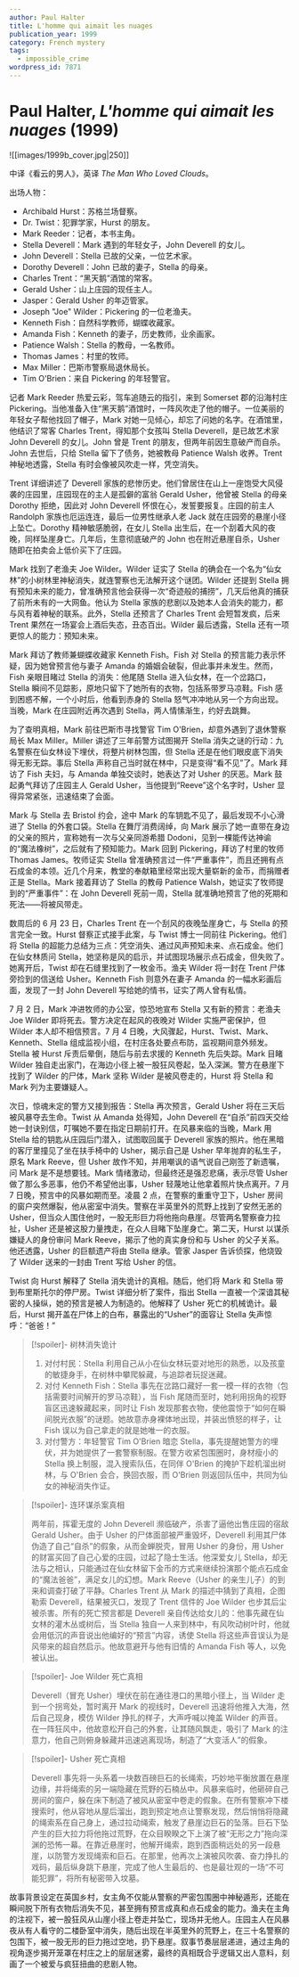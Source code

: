 ```yaml
---
author: Paul Halter
title: L'homme qui aimait les nuages
publication_year: 1999
category: French mystery
tags:
  - impossible_crime
wordpress_id: 7871
---
```


# Paul Halter, <i>L'homme qui aimait les nuages</i> (1999)

![[images/1999b_cover.jpg|250]]

中译《看云的男人》，英译 <i>The Man Who Loved Clouds</i>。

出场人物：
- Archibald Hurst：苏格兰场督察。
- Dr. Twist：犯罪学家，Hurst 的朋友。
- Mark Reeder：记者，本书主角。
- Stella Deverell：Mark 遇到的年轻女子，John Deverell 的女儿。
- John Deverell：Stella 已故的父亲，一位艺术家。
- Dorothy Deverell：John 已故的妻子，Stella 的母亲。
- Charles Trent：“黑天鹅”酒馆的常客。
- Gerald Usher：山上庄园的现任主人。
- Jasper：Gerald Usher 的年迈管家。
- Joseph "Joe" Wilder：Pickering 的一位老渔夫。
- Kenneth Fish：自然科学教师，蝴蝶收藏家。
- Amanda Fish：Kenneth 的妻子，历史教师，业余画家。
- Patience Walsh：Stella 的教母，一名教师。
- Thomas James：村里的牧师。
- Max Miller：巴斯市警察局退休局长。
- Tim O'Brien：来自 Pickering 的年轻警官。

记者 Mark Reeder 热爱云彩，驾车追随云的指引，来到 Somerset 郡的沿海村庄 Pickering。当他准备入住“黑天鹅”酒馆时，一阵风吹走了他的帽子。一位美丽的年轻女子帮他找回了帽子，Mark 对她一见倾心，却忘了问她的名字。在酒馆里，他结识了常客 Charles Trent，得知那个女孩叫 Stella Deverell，是已故艺术家 John Deverell 的女儿。John 曾是 Trent 的朋友，但两年前因生意破产而自杀。John 去世后，只给 Stella 留下了债务，她被教母 Patience Walsh 收养。Trent 神秘地透露，Stella 有时会像被风吹走一样，凭空消失。

Trent 详细讲述了 Deverell 家族的悲惨历史。他们曾居住在山上一座饱受大风侵袭的庄园里，庄园现在的主人是孤僻的富翁 Gerald Usher，他曾被 Stella 的母亲 Dorothy 拒绝，因此对 John Deverell 怀恨在心，发誓要报复。庄园的前主人 Randolph 家族也厄运连连，最后一位男性继承人老 Jack 就在庄园旁的悬崖小径上坠亡。Dorothy 精神敏感脆弱，在女儿 Stella 出生后，在一个刮着大风的夜晚，同样坠崖身亡。几年后，生意彻底破产的 John 也在附近悬崖自杀，Usher 随即在拍卖会上低价买下了庄园。

Mark 找到了老渔夫 Joe Wilder。Wilder 证实了 Stella 的确会在一个名为“仙女林”的小树林里神秘消失，就连警察也无法解开这个谜团。Wilder 还提到 Stella 拥有预知未来的能力，曾准确预言他会获得一次“奇迹般的捕捞”，几天后他真的捕获了前所未有的一大网鱼。他认为 Stella 家族的悲剧以及她本人会消失的能力，都与风有着神秘的联系。此外，Stella 还预言了 Charles Trent 会短暂发疯，后来 Trent 果然在一场宴会上酒后失态，丑态百出。Wilder 最后透露，Stella 还有一项更惊人的能力：预知未来。

Mark 拜访了教师兼蝴蝶收藏家 Kenneth Fish。Fish 对 Stella 的预言能力表示怀疑，因为她曾预言他与妻子 Amanda 的婚姻会破裂，但此事并未发生。然而，Fish 亲眼目睹过 Stella 的消失：他尾随 Stella 进入仙女林，在一个岔路口，Stella 瞬间不见踪影，原地只留下了她所有的衣物，包括系带罗马凉鞋。Fish 感到困惑不解，一个小时后，他看到赤身的 Stella 怒气冲冲地从另一个方向出现。当晚，Mark 在庄园附近再次遇到 Stella，两人情愫渐生，约好去跳舞。

为了查明真相，Mark 前往巴斯市寻找警官 Tim O'Brien，却意外遇到了退休警察局长 Max Miller。Miller 讲述了三年前警方试图揭开 Stella 消失之谜的行动：九名警察在仙女林设下埋伏，将整片树林包围，但 Stella 还是在他们眼皮底下消失得无影无踪。事后 Stella 声称自己当时就在林中，只是变得“看不见”了。Mark 拜访了 Fish 夫妇，与 Amanda 单独交谈时，她表达了对 Usher 的厌恶。Mark 鼓起勇气拜访了庄园主人 Gerald Usher，当他提到“Reeve”这个名字时，Usher 显得异常紧张，迅速结束了会面。

Mark 与 Stella 去 Bristol 约会，途中 Mark 的车钥匙不见了，最后发现不小心滑进了 Stella 的外套口袋。Stella 在舞厅消费阔绰，向 Mark 展示了她一直带在身边的父亲的照片，宣称她有一次与父亲同游希腊 Dodoni，见到一棵能传达神谕的“魔法橡树”，之后就有了预知能力。Mark 回到 Pickering，拜访了村里的牧师 Thomas James。牧师证实 Stella 曾准确预言过一件“严重事件”，而且还拥有点石成金的本领。近几个月来，教堂的奉献箱里经常出现大量崭新的金币，而捐赠者正是 Stella。Mark 接着拜访了 Stella 的教母 Patience Walsh，她证实了牧师提到的“严重事件”：在 John Deverell 死前一周，Stella 就准确地预言了他的死期和死法——将被风带走。

数周后的 6 月 23 日，Charles Trent 在一个刮风的夜晚坠崖身亡，与 Stella 的预言完全一致。Hurst 督察正式接手此案，与 Twist 博士一同前往 Pickering。他们将 Stella 的超能力总结为三点：凭空消失、通过风声预知未来、点石成金。他们在仙女林质问 Stella，她坚称是风的启示，并试图现场展示点石成金，但失败了。她离开后，Twist 却在石缝里找到了一枚金币。渔夫 Wilder 将一封在 Trent 尸体旁捡到的信送给 Usher。Kenneth Fish 则意外在妻子 Amanda 的一幅水彩画后面，发现了一封 John Deverell 写给她的情书，证实了两人曾有私情。

7 月 2 日，Mark 冲进牧师的办公室，惊恐地宣布 Stella 又有新的预言：老渔夫 Joe Wilder 即将死去。警方决定在起风的夜晚对 Wilder 实施严密保护，但 Wilder 本人却不相信预言。7 月 4 日晚，大风骤起，Hurst、Twist、Mark、Kenneth、Stella 组成监视小组，在村庄各处要点布防，监视期间意外频发。Stella 被 Hurst 斥责后晕倒，随后与前去求援的 Kenneth 先后失踪。Mark 目睹 Wilder 独自走出家门，在海边小径上被一股狂风卷起，坠入深渊。警方在悬崖下找到了 Wilder 的尸体，Mark 坚称 Wilder 是被风卷走的，Hurst 将 Stella 和 Mark 列为主要嫌疑人。

次日，惊魂未定的警方又接到报告：Stella 再次预言，Gerald Usher 将在三天后被风暴夺去生命。Twist 从 Amanda 处得知，John Deverell 在“自杀”前四天交给她一封诀别信，叮嘱她不要在指定日期前打开。在风暴来临的当晚，Mark 用 Stella 给的钥匙从庄园后门潜入，试图取回属于 Deverell 家族的照片。他在黑暗的客厅里撞见了坐在扶手椅中的 Usher，揭示自己是 Usher 早年抛弃的私生子，原名 Mark Reeve，但 Usher 故作不知，并用嘲讽的语气说自己刚签了新遗嘱，问 Mark 是不是想要钱。Mark 情绪激动，但最终还是强忍悲痛，表示尽管 Usher 做了那么多恶事，他仍不希望他出事，Usher 轻蔑地让他拿着照片快点离开。7 月 7 日晚，预言中的风暴如期而至。凌晨 2 点，在警察的重重守卫下，Usher 房间的窗户突然爆裂，他从密室中消失。警察在半英里外的荒野上找到了安然无恙的 Usher，但当众人围住他时，一股无形巨力将他拖向悬崖。尽管两名警察奋力拉扯，Usher 还是被这股力量拽走，在众人目睹下坠崖身亡。第二天，Hurst 以谋杀嫌疑人的身份审问 Mark Reeve，揭示了他的真实身份和与 Usher 的父子关系。他还透露，Usher 的巨额遗产将由 Stella 继承。管家 Jasper 告诉侦探，他烧毁了 Wilder 送来的一封由 Trent 写给 Usher 的信。

Twist 向 Hurst 解释了 Stella 消失诡计的真相。随后，他们将 Mark 和 Stella 带到布里斯托尔的停尸房。Twist 详细分析了案件，指出 Stella 一直被一个深谙其秘密的人操纵，她的预言是被人为制造的。他解释了 Usher 死亡的机械诡计。最后，Hurst 揭开盖在尸体上的白布，暴露出的“Usher”的面容让 Stella 失声惊呼：“爸爸！”

> [!spoiler]- 树林消失诡计
> 
> 1. 对付村民：Stella 利用自己从小在仙女林玩耍对地形的熟悉，以及孩童的敏捷身手，在树林中攀爬躲藏，与追踪者玩捉迷藏。
> 2. 对付 Kenneth Fish：Stella 事先在岔路口藏好一套一模一样的衣物（包括需要时间解开的罗马凉鞋），当 Fish 尾随而至时，她利用拐角的视野盲区迅速躲藏起来，同时让 Fish 发现那套衣物，使他震惊于“如何在瞬间脱光衣服”的谜题。她故意赤身裸体地出现，并装出愤怒的样子，让 Fish 误以为自己拿走的就是她唯一的衣服。
> 3. 对付警方：年轻警官 Tim O'Brien 暗恋 Stella，事先提醒她警方的埋伏，并为她提供了一套警察制服。在警方收紧包围圈时，身材瘦小的 Stella 换上制服，混入搜索队伍，在同伴 O'Brien 的掩护下趁机溜出树林，与 O'Brien 会合，换回衣服，而 O'Brien 则返回队伍中，共同为仙女的神秘消失作证。

> [!spoiler]- 连环谋杀案真相
> 
> 两年前，挥霍无度的 John Deverell 濒临破产，杀害了逼他出售庄园的宿敌 Gerald Usher。由于 Usher 的尸体面部被严重毁坏，Deverell 利用其尸体伪造了自己“自杀”的假象，从而金蝉脱壳，冒用 Usher 的身份，用 Usher 的财富买回了自己心爱的庄园，过起了隐士生活。他深爱女儿 Stella，却无法与之相认，只能通过在仙女林留下金币的方式来继续扮演那个能点石成金的“魔法爸爸”，满足女儿的幻想。Mark Reeve（Usher 的亲生儿子）的到来和调查打破了平静。Charles Trent 从 Mark 的描述中猜到了真相，企图勒索 Deverell，结果被灭口，发现了 Trent 信件的 Joe Wilder 也步其后尘被杀害。所有的死亡预言都是 Deverell 亲自传达给女儿的：他事先藏在仙女林的灌木丛或树后，当 Stella 独自一人来到林中，有风吹动树叶时，他就会用低沉的声音说出他编好的“预言”内容，诱使 Stella 将这些声音误认为是风带来的超自然启示。他故意避开与他有旧情的 Amanda Fish 等人，以免被认出。

> [!spoiler]- Joe Wilder 死亡真相
> 
> Deverell（冒充 Usher）埋伏在前在通往港口的黑暗小径上，当 Wilder 走到一个拐弯处，暂时离开 Mark 的视线时，Deverell 迅速将他推入大海，然后自己现身，模仿 Wilder 挣扎的样子，大声呼喊以掩盖 Wilder 的声音。在一阵狂风中，他故意松开自己的外套，让其随风飘走，吸引了 Mark 的注意力，他自己则俯身躲藏并迅速逃离现场，制造了“大变活人”的假象。

> [!spoiler]- Usher 死亡真相
> 
> Deverell 事先将一头系着一块数百磅巨石的长绳索，巧妙地平衡放置在悬崖边缘，并将绳索的另一端隐藏在荒野的石楠丛中。风暴来临时，他砸碎自己房间的窗户，躲在床下制造了被风从密室中卷走的假象。在所有警察冲下楼搜索时，他从容地从屋后溜出，跑到预定地点让警察发现，然后悄悄将隐藏的绳索系在自己身上，通过拉动绳索，触发了悬崖边巨石的坠落。巨石下坠产生的巨大拉力将他拖过荒野，在众目睽睽之下上演了被“无形之力”拖向深渊的恐怖一幕。在靠近悬崖时，他解开绳索，跑到西面稍远处的另一段悬崖，以防警方发现绳索和巨石。在那里，他再次上演被风吹袭、奋力挣扎的戏码，最后纵身跳下悬崖，完成了他人生最后的、也是最壮观的一场“不可能犯罪”，将所有秘密带入坟墓。

故事背景设定在英国乡村，女主角不仅能从警察的严密包围圈中神秘遁形，还能在瞬间脱下所有衣物后消失不见，甚至拥有预言成真和点石成金的能力。渔夫在主角的注视下，被一股狂风从山崖小径上卷走并坠亡，现场并无他人。庄园主人在风暴夜从有人看守的二楼卧室中消失，随后出现在半英里外的荒野上，在三十名警察的包围下，被一股无形的巨力拖过空地，扔下悬崖。叙事节奏层层递进，通过主角的视角逐步揭开笼罩在村庄之上的层层迷雾，最终的真相既合乎逻辑又出人意料，刻画了一个被爱与疯狂扭曲的悲剧人物。
